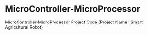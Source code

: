 # MicroController-MicroProcessor
MicroController-MicroProcessor Project Code (Project Name : Smart Agricultural Robot)

